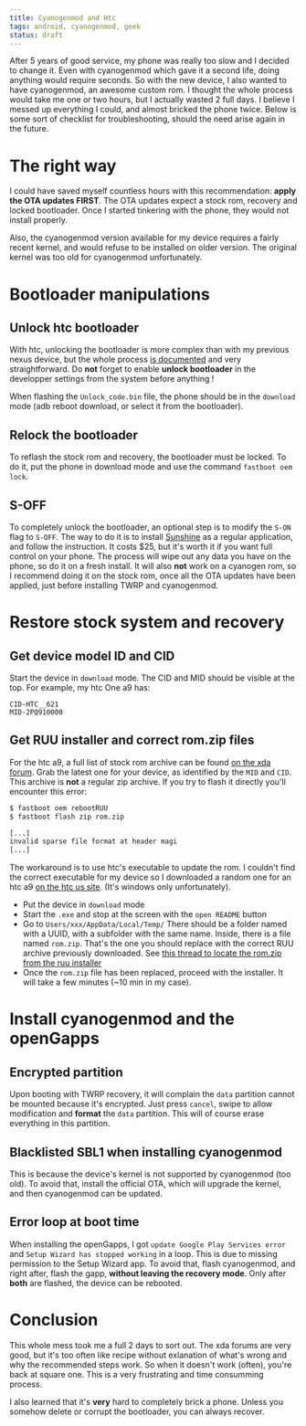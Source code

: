 ```yaml
---
title: Cyanogenmod and Htc
tags: android, cyanogenmod, geek
status: draft
---
```


After 5 years of good service, my phone was really too slow and I decided to change it.  Even with cyanogenmod which gave it a second life, doing anything would require seconds.  So with the new device, I also wanted to have cyanogenmod, an awesome custom rom. I thought the whole process would take me one or two hours, but I actually wasted 2 full days.  I believe I messed up everything I could, and almost bricked the phone twice.  Below is some sort of checklist for troubleshooting, should the need arise again in the future.

# The right way
I could have saved myself countless hours with this recommendation: **apply the OTA updates FIRST**. The OTA updates expect a stock rom, recovery and locked bootloader. Once I started tinkering with the phone, they would not install properly.

Also, the cyanogenmod version available for my device requires a fairly recent kernel, and would refuse to be installed on older version. The original kernel was too old for cyanogenmod unfortunately.

# Bootloader manipulations

## Unlock htc bootloader
With htc, unlocking the bootloader is more complex than with my previous nexus device, but the whole
process [is documented](http://www.htcdev.com/bootloader/) and very straightforward. Do **not** forget to enable **unlock bootloader** in the developper settings from the system before anything !

When flashing the `Unlock_code.bin` file, the phone should be in the `download` mode (adb reboot download, or select it from the bootloader).

## Relock the bootloader
To reflash the stock rom and recovery, the bootloader must be locked. To do it, put the phone in download mode and use the command `fastboot oem lock`.

## S-OFF
To completely unlock the bootloader, an optional step is to modify the `S-ON` flag to `S-OFF`. The way to do it is to install [Sunshine](http://theroot.ninja/) as a regular application, and follow the instruction. It costs $25, but it's worth it if you want full control on your phone. The process will wipe out any data you have on the phone, so do it on a fresh install. It will also **not** work on a cyanogen rom, so I recommend doing it on the stock rom, once all the OTA updates have been applied, just before installing TWRP and cyanogenmod.


# Restore stock system and recovery

## Get device model ID and CID
Start the device in `download` mode. The CID and MID should be visible at the top. For example, my htc One a9 has:

```
CID-HTC__621
MID-2PQ910000
```

## Get RUU installer and correct rom.zip files
For the htc a9, a full list of stock rom archive can be found [on the xda forum](http://forum.xda-developers.com/one-a9/general/wip-ruu-htc-one-a9-t3240344). Grab the latest one for your device, as identified by the `MID` and `CID`. This archive is **not** a regular zip archive. If you try to flash it directly you'll encounter this error:

```bash
$ fastboot oem rebootRUU
$ fastboot flash zip rom.zip

[...]
invalid sparse file format at header magi
[...]
```

The workaround is to use htc's executable to update the rom. I couldn't find the correct executable for my device so I downloaded a random one for an htc a9 [on the htc us site](http://www.htc.com/us/support/rom-downloads.html). (It's windows only unfortunately).

* Put the device in `download` mode
* Start the `.exe` and stop at the screen with the `open README` button
* Go to `Users/xxx/AppData/Local/Temp/` There should be a folder named with a UUID, with a subfolder with the same name. Inside, there is a file named `rom.zip`. That's the one you should replace with the correct RUU archive previously downloaded. See [this thread to locate the rom.zip from the ruu installer](http://forum.xda-developers.com/showthread.php?t=2534428)
* Once the `rom.zip` file has been replaced, proceed with the installer. It will take a few minutes (~10 min in my case).


# Install cyanogenmod and the openGapps

## Encrypted partition
Upon booting with TWRP recovery, it will complain the `data` partition cannot be mounted because it's encrypted. Just press `cancel`, swipe to allow modification and **format** the `data` partition. This will of course erase everything in this partition.

## Blacklisted SBL1 when installing cyanogenmod
This is because the device's kernel is not supported by cyanogenmod (too old). To avoid that, install the official OTA, which will upgrade the kernel, and then cyanogenmod can be updated.

## Error loop at boot time
When installing the openGapps, I got `update Google Play Services error` and `Setup Wizard has stopped working` in a loop. This is due to missing permission to the Setup Wizard app. To avoid that, flash cyanogenmod, and right after, flash the gapp, **without leaving the recovery mode**. Only after **both** are flashed, the device can be rebooted.


# Conclusion

This whole mess took me a full 2 days to sort out. The xda forums are very good, but it's too often like recipe without exlanation of what's wrong and why the recommended steps work. So when it doesn't work (often), you're back at square one. This is a very frustrating and time consumming process.

I also learned that it's **very** hard to completely brick a phone. Unless you somehow delete or corrupt the bootloader, you can always recover.
